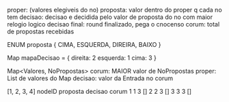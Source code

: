 proper: (valores elegiveis do no)
proposta: valor dentro do proper q cada no tem
decisao: decisao e decidida pelo valor de proposta do no com maior relogio logico
decisao final: round finalizado, pega o cnocenso
corum: total de propostas recebidas

ENUM proposta {
  CIMA, ESQUERDA, DIREIRA, BAIXO
}

Map mapaDecisao = {
  direita:  2
  esquerda: 1
  cima: 3
}

Map<Valores, NoPropostas>
corum: MAIOR valor de NoPropostas
proper: List de valores do Map
decisao: valor da Entrada no corum

[1, 2, 3, 4]
nodeID  proposta  decisao  corum
1       1         3        []
2       2         3        []
3       3         3        []